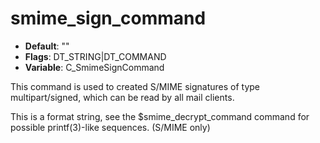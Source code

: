 # smime_sign_command

- **Default**: ""
- **Flags**: DT_STRING|DT_COMMAND
- **Variable**: C_SmimeSignCommand

This command is used to created S/MIME signatures of type
multipart/signed, which can be read by all mail clients.

This is a format string, see the $smime_decrypt_command command for
possible printf(3)-like sequences.
(S/MIME only)
